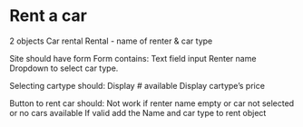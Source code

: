 
# Rent a car

2 objects
Car rental
Rental - name of renter & car type

Site should have form
Form contains:
Text field input Renter name
Dropdown to select car type.

Selecting cartype should:
Display # available
Display cartype’s price

Button to rent car should:
Not work if renter name empty or car not selected or no cars available
If valid add the Name and car type to rent object
